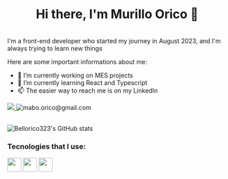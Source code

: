 # <h1 align=center>Hi there, I'm Murillo Orico 👋</h1>

<br>
I'm a front-end developer who started my journey in August 2023, and I'm always trying to learn new things

Here are some important informations about me:

- 🔭 I’m currently working on MES projects
- 🌱 I’m currently learning React and Typescript
- 📫 The easier way to reach me is on my LinkedIn

<div>
  <a href="https://www.linkedin.com/in/murillo-augusto-bello-orico-433263211/">
    <img src="https://img.shields.io/badge/linkedin-%230077B5.svg?&style=for-the-badge&logo=linkedin&logoColor=white"/> 
  </a>
  <img src="https://img.shields.io/badge/Gmail-D14836?style=for-the-badge&logo=gmail&logoColor=white" title="mabo.orico@gmail.com" /> 
</div>
<br>
<div>

 ![Bellorico323's GitHub stats](https://github-readme-stats.vercel.app/api?username=Bellorico323&theme=tokyonight&show_icons=true)

</div>
<h3>Tecnologies that I use:</h3>

<div>
  <img height="32" width="32" src="https://cdn.simpleicons.org/html5/#E34F26" />
  <img height="32" width="32" src="https://cdn.simpleicons.org/css3/#1572B6" />
  <img height="32" width="32" src="https://cdn.simpleicons.org/javascript/#F7DF1E" />
</div>
